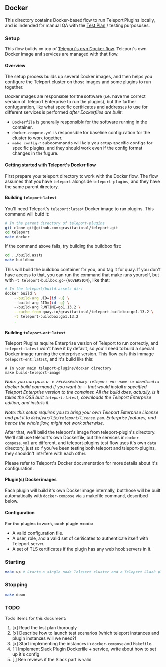 ## Docker

This directory contains Docker-based flow to run Teleport Plugins locally, and
is indended for manual QA with the [Test Plan](../testplan.md) / testing
purposuses.

### Setup

This flow builds on top of
[Teleport's own Docker flow](https://github.com/gravitational/teleport/tree/master/docker).
Teleport's own Docker image and services are managed with that flow.

#### Overview

The setup process builds up several Docker images, and then helps you configure
the Teleport cluster on those images and some plugins to run together.

Docker images are responsible for the software (i.e. have the correct version of
Teleport Enterprise to run the plugins), but the further confuguration, like
what specific certificates and addresses to use for different services is
performed _after Dockerfiles are built_:

- `Dockerfile` is generally responsible for the software running in the
  container.
- `docker-compose.yml` is responsible for baseline configuration for the cluster
  to work together.
- `make config-*` subcommands will help you setup specific configs for specific
  plugins, and they should work even if the config format changes in the fugure.

#### Getting started with Teleport's Docker flow

First prepare your teleport directory to work with the Docker flow. The flow
assumes that you have `teleport` alongside `teleport-plugins`, and they have the
same parent directory.

#### Building `teleport:latest`

You'll need Teleport's `teleport:latest` Docker image to run plugins. This
command will build it:

```bash
# In the parent directory of teleport-plugins
git clone git@gitnub.com:gravitational/teleport.git
cd teleport
make docker
```

If the command above fails, try building the buildbox fist:

```bash
cd ../build.assts
make buildbox
```

This will build the buildbox container for you, and tag it for quay. If you
don't have access to that, you can run the command that make runs yourself, but
with `-t teleport-builbox:go-{GOVERSION}`, like that:

```bash
# In the teleport/build.assets dir:
docker build \
	--build-arg UID=(id -u) \
	--build-arg GID=(id -g) \
	--build-arg RUNTIME=go1.13.2 \
	--cache-from quay.io/gravitational/teleport-buildbox:go1.13.2 \
	-t teleport-buildbox:go1.13.2
	.
```

#### Building `teleport-ent:latest`

Teleport Plugins require Enterprise version of Teleport to run correctly, and
`teleport:latest` won't have it by default, so you'll need to build a special
Docker image running the enterprise version. This flow calls this immage
`teleport-ent:latest`, and it's build like this:

```shell
# In your main teleport-plugins/docker directory
make build-teleport-image
```

_*Note*: you can pass a `-e RELEASE=binary-teleport-ent-name-to-download` to
docker build command if you want to — that would install a specified Teleport
Enterprise version to the container. All the build does, actually, is it takes
the OSS built `teleport:latest`, downloads the Teleport Enterprise edition, and
installs it._

_*Note*: this setup requires you to bring your own Teleport Enterprise License
and put it to `data/var/lib/teleport/license.pam`. Enterprise features, and
hence the whole flow, might not work otherwise._

After that, we'll build the teleport's image from teleport-plugin's directory.
We'll still use teleport's own Dockerfile, but the services in
`docker-compose.yml` are different, and teleport-plugins test flow uses it's own
`data` directory, just so if you've been testing both teleport and
teleport-plugins, they shouldn't interfere with each other.

Please refer to Teleport's Docker documentation for more details about it's
configuration.

#### Plugin(s) Docker images

Each plugin will build it's own Docker image internally, but those will be built
automatically with `docker-compose` via a makefile command, described below.

#### Configuration

For the plugins to work, each plugin needs:

- A valid configuration file.
- A user, role, and a valid set of ceriticates to authenticate itself with
  Teleport server.
- A set of TLS certificates if the plugin has any web hook servers in it.

### Starting

```bash
make up # Starts a single node Teleport cluster and a Teleport Slack plugin alongside it.
```

### Stopping

```bash
make down
```

### TODO

Todo items for this document:

1. [x] Read the test plan thorougly
2. [x] Describe how to launch test scenarios (which teleport instances and
       plugin instances will we need?)
3. [x] Start implementing the instances in `docker-compose` and `Makefile`.
4. [ ] Implement Slack Plugin Dockerfile + service, write about how to set up
       it's config
5. [ ] Ben reviews if the Slack part is valid
